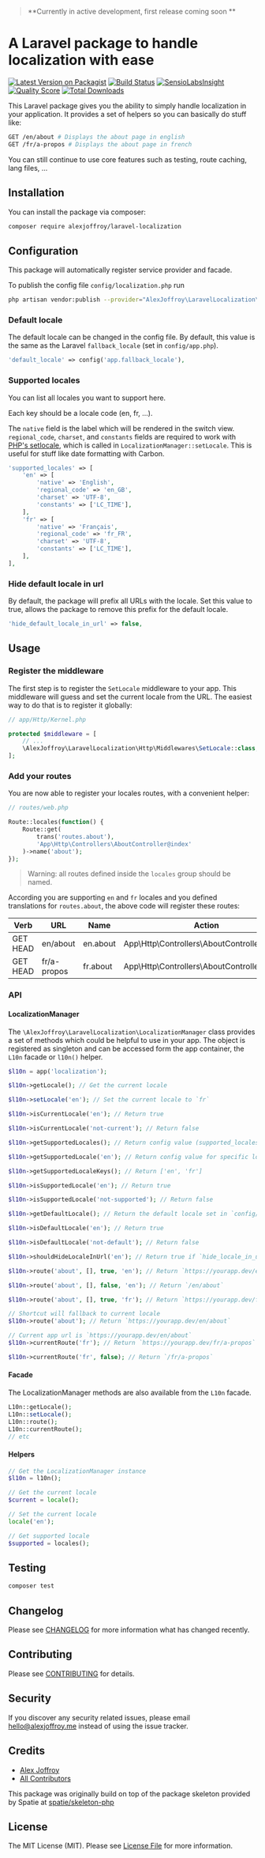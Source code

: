 > **Currently in active development, first release coming soon **

# A Laravel package to handle localization with ease

[![Latest Version on Packagist](https://img.shields.io/packagist/v/alexjoffroy/laravel-localization.svg?style=flat-square)](https://packagist.org/packages/alexjoffroy/laravel-localization)
[![Build Status](https://img.shields.io/travis/alexjoffroy/laravel-localization/master.svg?style=flat-square)](https://travis-ci.org/alexjoffroy/laravel-localization)
[![SensioLabsInsight](https://img.shields.io/sensiolabs/i/xxxxxxxxx.svg?style=flat-square)](https://insight.sensiolabs.com/projects/xxxxxxxxx)
[![Quality Score](https://img.shields.io/scrutinizer/g/alexjoffroy/laravel-localization.svg?style=flat-square)](https://scrutinizer-ci.com/g/alexjoffroy/laravel-localization)
[![Total Downloads](https://img.shields.io/packagist/dt/alexjoffroy/laravel-localization.svg?style=flat-square)](https://packagist.org/packages/alexjoffroy/laravel-localization)

This Laravel package gives you the ability to simply handle localization in your application. It provides a set of helpers so you can basically do stuff like:

```bash
GET /en/about # Displays the about page in english
GET /fr/a-propos # Displays the about page in french
```

You can still continue to use core features such as testing, route caching, lang files, ... 

## Installation

You can install the package via composer:

```bash
composer require alexjoffroy/laravel-localization
```

## Configuration 

This package will automatically register service provider and facade.

To publish the config file `config/localization.php` run

```bash
php artisan vendor:publish --provider="AlexJoffroy\LaravelLocalization\Providers\LocalizationServiceProvider"
```

### Default locale

The default locale can be changed in the config file. By default, this value is the same as the Laravel `fallback_locale` (set in `config/app.php`).

```php
'default_locale' => config('app.fallback_locale'),
```

### Supported locales

You can list all locales you want to support here. 

Each key should be a locale code (en, fr, ...).

The `native` field is the label which will be rendered in the switch view.
`regional_code`, `charset`, and `constants` fields are required to work with [PHP's setlocale](http://php.net/manual/en/function.setlocale.php), which is called in `LocalizationManager::setLocale`. This is useful for stuff like date formatting with Carbon. 

```php
'supported_locales' => [
    'en' => [
        'native' => 'English',
        'regional_code' => 'en_GB',
        'charset' => 'UTF-8',
        'constants' => ['LC_TIME'],
    ],
    'fr' => [
        'native' => 'Français',
        'regional_code' => 'fr_FR',
        'charset' => 'UTF-8',
        'constants' => ['LC_TIME'],
    ],
],
```

### Hide default locale in url

By default, the package will prefix all URLs with the locale. Set this value to true, allows the package to remove this prefix for the default locale.

```php
'hide_default_locale_in_url' => false,
```

## Usage

### Register the middleware
The first step is to register the `SetLocale` middleware to your app. This middleware will guess and set the current locale from the URL. 
The easiest way to do that is to register it globally:
```php
// app/Http/Kernel.php

protected $middleware = [
    // ...
    \AlexJoffroy\LaravelLocalization\Http\Middlewares\SetLocale::class,
];
```

### Add your routes
You are now able to register your locales routes, with a convenient helper:
```php
// routes/web.php

Route::locales(function() {
    Route::get(
        trans('routes.about'), 
        'App\Http\Controllers\AboutController@index'
    )->name('about');
});
```

> Warning: all routes defined inside the `locales` group should be named.

According you are supporting `en` and `fr` locales and you defined translations for `routes.about`, the above code will register these routes:

| Verb         | URL         | Name     | Action                                     | 
| ------------ |------------ | -------- | ------------------------------------------ |
| GET HEAD     | en/about    | en.about | App\Http\Controllers\AboutController@index |
| GET HEAD     | fr/a-propos | fr.about | App\Http\Controllers\AboutController@index |

### API

#### LocalizationManager

The `\AlexJoffroy\LaravelLocalization\LocalizationManager` class provides a set of methods which could be helpful to use in your app. The object is registered as singleton and can be accessed form the app container, the `L10n` facade or `l10n()` helper.

```php
$l10n = app('localization');

$l10n->getLocale(); // Get the current locale

$l10n->setLocale('en'); // Set the current locale to `fr`

$l10n->isCurrentLocale('en'); // Return true

$l10n->isCurrentLocale('not-current'); // Return false

$l10n->getSupportedLocales(); // Return config value (supported_locales)

$l10n->getSupportedLocale('en'); // Return config value for specific locale

$l10n->getSupportedLocaleKeys(); // Return ['en', 'fr']

$l10n->isSupportedLocale('en'); // Return true

$l10n->isSupportedLocale('not-supported'); // Return false

$l10n->getDefaultLocale(); // Return the default locale set in `config/localization.php`

$l10n->isDefaultLocale('en'); // Return true

$l10n->isDefaultLocale('not-default'); // Return false

$l10n->shouldHideLocaleInUrl('en'); // Return true if `hide_locale_in_url` is set to true in `config/localization.php`

$l10n->route('about', [], true, 'en'); // Return `https://yourapp.dev/en/about`

$l10n->route('about', [], false, 'en'); // Return `/en/about`

$l10n->route('about', [], true, 'fr'); // Return `https://yourapp.dev/fr/a-propos`

// Shortcut will fallback to current locale
$l10n->route('about'); // Return `https://yourapp.dev/en/about` 

// Current app url is `https://yourapp.dev/en/about`
$l10n->currentRoute('fr'); // Return `https://yourapp.dev/fr/a-propos`

$l10n->currentRoute('fr', false); // Return `/fr/a-propos`
```

#### Facade

The LocalizationManager methods are also available from the `L10n` facade.

```php
L10n::getLocale();
L10n::setLocale();
L10n::route();
L10n::currentRoute();
// etc
```

#### Helpers

```php
// Get the LocalizationManager instance
$l10n = l10n(); 

// Get the current locale
$current = locale(); 

// Set the current locale
locale('en');

// Get supported locale
$supported = locales();
```

## Testing

``` bash
composer test
```

## Changelog

Please see [CHANGELOG](CHANGELOG.md) for more information what has changed recently.

## Contributing

Please see [CONTRIBUTING](CONTRIBUTING.md) for details.

## Security

If you discover any security related issues, please email hello@alexjoffroy.me instead of using the issue tracker.

## Credits

- [Alex Joffroy](https://github.com/alexjoffroy)
- [All Contributors](../../contributors)

This package was originally build on top of the package skeleton provided by Spatie at [spatie/skeleton-php](https://github.com/spatie/skeleton-php)

## License

The MIT License (MIT). Please see [License File](LICENSE.md) for more information.

